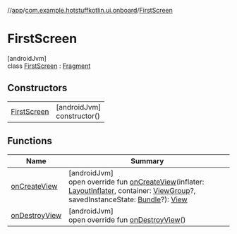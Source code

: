 //[app](../../../index.md)/[com.example.hotstuffkotlin.ui.onboard](../index.md)/[FirstScreen](index.md)

# FirstScreen

[androidJvm]\
class [FirstScreen](index.md) : [Fragment](https://developer.android.com/reference/kotlin/androidx/fragment/app/Fragment.html)

## Constructors

| | |
|---|---|
| [FirstScreen](-first-screen.md) | [androidJvm]<br>constructor() |

## Functions

| Name | Summary |
|---|---|
| [onCreateView](on-create-view.md) | [androidJvm]<br>open override fun [onCreateView](on-create-view.md)(inflater: [LayoutInflater](https://developer.android.com/reference/kotlin/android/view/LayoutInflater.html), container: [ViewGroup](https://developer.android.com/reference/kotlin/android/view/ViewGroup.html)?, savedInstanceState: [Bundle](https://developer.android.com/reference/kotlin/android/os/Bundle.html)?): [View](https://developer.android.com/reference/kotlin/android/view/View.html) |
| [onDestroyView](on-destroy-view.md) | [androidJvm]<br>open override fun [onDestroyView](on-destroy-view.md)() |
